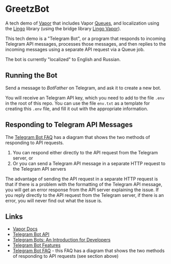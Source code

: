 # GreetzBot #

A tech demo of [Vapor](https://vapor.codes) that includes Vapor
[Queues](https://github.com/vapor/queues), and localization using the
[Lingo](https://github.com/miroslavkovac/Lingo) library (using the bridge
library [Lingo Vapor](https://github.com/vapor-community/Lingo-Vapor)).

This tech demo is a "Telegram Bot", or a program that responds to incoming
Telegram API messages, processes those messages, and then replies to the
incoming messages using a separate API request via a Queue job.

The bot is currently "localized" to English and Russian.

## Running the Bot ##
Send a message to _BotFather_ on Telegram, and ask it to create a new bot.

You will receive an Telegram API key, which you need to add to the file `.env`
in the root of this repo.  You can use the file `env.txt` as a template for
creating this `.env` file, and fill it out with the appropriate information.

## Responding to Telegram API Messages ##
The [Telegram Bot FAQ](https://core.telegram.org/bots/faq) has a diagram that
shows the two methods of responding to API requests.

1. You can respond either directly to the API request from the Telegram server, or
2. Or you can send a Telegram API message in a separate HTTP request to the Telegram API servers

The advantage of sending the API request in a separate HTTP request is that if
there is a problem with the formatting of the Telegram API message, you will
get an error response from the API server explaining the issue.  If you reply
directly to the API request from the Telegram server, if there is an error,
you will never find out what the issue is.

## Links ##
- [Vapor Docs](https://docs.vapor.codes/)
- [Telegram Bot API](https://core.telegram.org/bots/api)
- [Telegram Bots: An Introduction for Developers](https://core.telegram.org/bots)
- [Telegram Bot Features](https://core.telegram.org/bots/features)
- [Telegram Bot FAQ](https://core.telegram.org/bots/faq) - this FAQ has a
  diagram that shows the two methods of responding to API requests (see
  section above)
